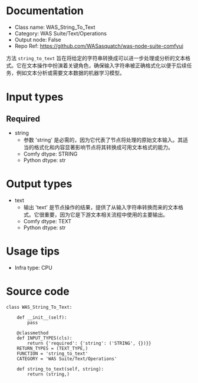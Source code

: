# Documentation
- Class name: WAS_String_To_Text
- Category: WAS Suite/Text/Operations
- Output node: False
- Repo Ref: https://github.com/WASasquatch/was-node-suite-comfyui

方法 `string_to_text` 旨在将给定的字符串转换成可以进一步处理或分析的文本格式。它在文本操作中扮演着关键角色，确保输入字符串被正确格式化以便于后续任务，例如文本分析或需要文本数据的机器学习模型。

# Input types
## Required
- string
    - 参数 'string' 是必需的，因为它代表了节点将处理的原始文本输入。其适当的格式化和内容显著影响节点将其转换成可用文本格式的能力。
    - Comfy dtype: STRING
    - Python dtype: str

# Output types
- text
    - 输出 'text' 是节点操作的结果，提供了从输入字符串转换而来的文本格式。它很重要，因为它是下游文本相关流程中使用的主要输出。
    - Comfy dtype: TEXT
    - Python dtype: str

# Usage tips
- Infra type: CPU

# Source code
```
class WAS_String_To_Text:

    def __init__(self):
        pass

    @classmethod
    def INPUT_TYPES(cls):
        return {'required': {'string': ('STRING', {})}}
    RETURN_TYPES = (TEXT_TYPE,)
    FUNCTION = 'string_to_text'
    CATEGORY = 'WAS Suite/Text/Operations'

    def string_to_text(self, string):
        return (string,)
```